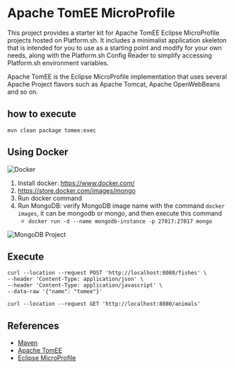 # Apache TomEE MicroProfile


This project provides a starter kit for Apache TomEE Eclipse MicroProfile projects hosted on Platform.sh.  It includes a minimalist application skeleton that is intended for you to use as a starting point and modify for your own needs, along with the Platform.sh Config Reader to simplify accessing Platform.sh environment variables.

Apache TomEE is the Eclipse MicroProfile  implementation that uses several Apache Project flavors such as Apache Tomcat, Apache OpenWebBeans and so on.

## how to execute
```shell
mvn clean package tomee:exec
```
## Using Docker

![Docker](https://www.docker.com/sites/default/files/horizontal_large.png)

1. Install docker: https://www.docker.com/
1. https://store.docker.com/images/mongo
1. Run docker command
1. Run MongoDB: verify MongoDB image name with the command `docker images`, it can be mongodb or mongo, and then execute this command
    * `docker run -d --name mongodb-instance -p 27017:27017 mongo`

![MongoDB Project](http://www.jnosql.org/img/logos/mongodb.png)

## Execute

```shell 
curl --location --request POST 'http://localhost:8080/fishes' \
--header 'Content-Type: application/json' \
--header 'Content-Type: application/javascript' \
--data-raw '{"name": "tomee"}'
```

```shell
curl --location --request GET 'http://localhost:8080/animals'
```

## References

* [Maven](https://maven.apache.org/)
* [Apache TomEE](https://tomee.apache.org/)
* [Eclipse MicroProfile](https://microprofile.io/)